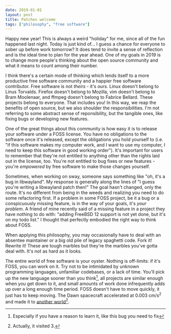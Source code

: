 ```yaml
---
date: 2019-01-01
layout: post
title: Patches welcome
tags: ["philosophy", "free software"]
---
```


Happy new year! This is always a weird "holiday" for me, since all of the fun
happened last night. Today is just kind of... I guess a chance for everyone to
sober up before work tomorrow? It does tend to invite a sense of reflection and
is the ideal time to plan for the year ahead. One of my goals in 2019 is to
change more people's thinking about the open source community and what it means
to count among their number.

I think there's a certain mode of thinking which lends itself to a more
productive free software community and a happier free software contributor. Free
software is not *theirs* - it's *ours*. Linux doesn't belong to Linus Torvalds.
Firefox doesn't belong to Mozilla, vim doesn't belong to Bram Moolenaar, and
ffmpeg doesn't belong to Fabrice Bellard. These projects belong to everyone.
That includes you! In this way, we reap the benefits of open source, but we also
shoulder the responsibilities. I'm not referring to some abstract sense of
reponsibility, but the tangible ones, like fixing bugs or developing new
features.

One of the great things about this community is how easy it is to release your
software under a FOSS license. You have no obligations to the software once it's
released, except the obligations you hold yourself to (i.e. "if this software
makes my computer work, and I want to use my computer, I need to keep this
software in good working order"). It's important for users to remember that
they're not entitled to anything other than the rights laid out in the license,
too. You're not entitled to bug fixes or new features - you're *empowered* by
free software to make those changes yourself.

Sometimes, when working on sway, someone says something like "oh, it's a bug in
libwayland". My response is generally along the lines of "I guess you're writing
a libwayland patch then!" The goal hasn't changed, only the route. It's no
different from being in the weeds and realizing you need to do some refactoring
first. If a problem in some FOSS project, be it a bug or a conspicuously missing
feature, is in the way of your goals, it's *your problem*.  A friend of mine
recently said of a missing feature in a project they have nothing to do with:
"adding FreeBSD 12 support is not yet done, but it's on my todo list." I thought
that perfectly embodied the right way to think about FOSS.

When applying this philosophy, you may occasionally have to deal with an
absentee maintainer or a big old pile of legacy spaghetti code. Fork it! Rewrite
it! These are tough marbles but they're the marbles you've gotta deal with. It's
not as hard as it looks.

The entire world of free software is your oyster. Nothing is off-limits: if it's
FOSS, you can work on it. Try not to be intimidated by unknown programming
languages, unfamiliar codebases, or a lack of time. You'll pick up the new
language sooner than you think[^1], all projects are similar enough when you get
down to it, and small amounts of work done infrequently adds up over a long
enough time period.  FOSS doesn't have to move quickly, it just has to keep
moving. The Dawn spacecraft accelerated at 0.003 cm/s<sup>2</sup> and made it to
[another world][ceres][^2].

[ceres]: https://upload.wikimedia.org/wikipedia/commons/a/a1/PIA19547-Ceres-DwarfPlanet-Dawn-RC3-AnimationFrame25-20150504.jpg

[^1]: Especially if you have a reason to learn it, like this bug you need to fix
[^2]: Actually, it visited 3.
